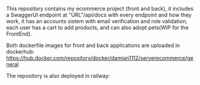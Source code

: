 This repository contains my ecommerce project (front and back),
it includes a SwaggerUI endpoint at "URL"/api/docs with every endpoint and how they work,
it has an accounts sistem with email verification and role validation, each user has a cart to add products, and can also adopt pets(WIP for the FrontEnd).


Both dockerfile images for front and back applications are uploaded in dockerhub:
https://hub.docker.com/repository/docker/damian1112/serverecommerce/general

The repository is also deployed in railway:
